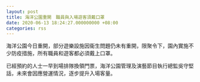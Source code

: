 ```yaml
---
layout: post
title: 海洋公園重開　職員與入場遊客須戴口罩
date: 2020-06-13 18:24:27.000000000 +08:00
categories: rss
---
```


海洋公園今日重開，部分遊樂設施因衞生問題仍未有重開，限聚令下，園內實施不少防疫措施，所有職員和遊客都必須戴上口罩。

已經預約的人士一早到場排隊換領門票，海洋公園管理及演藝節目執行總監吳守堅話，未來會因應營運情況，逐步提升入場客量。
